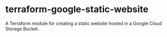 # terraform-google-static-website 

A Terraform module for creating a static website hosted in a Google Cloud Storage Bucket. 
